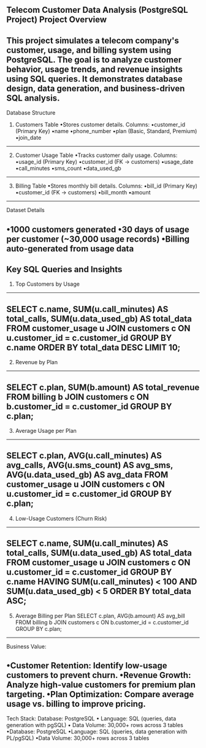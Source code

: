 Telecom Customer Data Analysis (PostgreSQL Project)
Project Overview
---
This project simulates a telecom company's customer, usage, and billing system using PostgreSQL.
The goal is to analyze customer behavior, usage trends, and revenue insights using SQL queries.
It demonstrates database design, data generation, and business-driven SQL analysis.
---
Database Structure
1. Customers Table
  •Stores customer details.
Columns:
   •customer_id (Primary Key)
   •name
   •phone_number
   •plan (Basic, Standard, Premium)
   •join_date
---
2. Customer Usage Table
 •Tracks customer daily usage.
Columns:
   •usage_id (Primary Key)
   •customer_id (FK → customers)
   •usage_date
   •call_minutes
   •sms_count
   •data_used_gb
---
3. Billing Table
   •Stores monthly bill details.
Columns:
   •bill_id (Primary Key)
   •customer_id (FK → customers)
   •bill_month
   •amount
---
Dataset Details

 •1000 customers generated
 •30 days of usage per customer (~30,000 usage records)
 •Billing auto-generated from usage data
---
Key SQL Queries and Insights
---
1. Top Customers by Usage
---
SELECT c.name, SUM(u.call_minutes) AS total_calls, SUM(u.data_used_gb) AS total_data
FROM customer_usage u
JOIN customers c ON u.customer_id = c.customer_id
GROUP BY c.name
ORDER BY total_data DESC
LIMIT 10;
---
2. Revenue by Plan
---
SELECT c.plan, SUM(b.amount) AS total_revenue
FROM billing b
JOIN customers c ON b.customer_id = c.customer_id
GROUP BY c.plan;
---
3. Average Usage per Plan
---
SELECT c.plan,
       AVG(u.call_minutes) AS avg_calls,
       AVG(u.sms_count) AS avg_sms,
       AVG(u.data_used_gb) AS avg_data
FROM customer_usage u
JOIN customers c ON u.customer_id = c.customer_id
GROUP BY c.plan;
---
4. Low-Usage Customers (Churn Risk)
---
SELECT c.name, SUM(u.call_minutes) AS total_calls, SUM(u.data_used_gb) AS total_data
FROM customer_usage u
JOIN customers c ON u.customer_id = c.customer_id
GROUP BY c.name
HAVING SUM(u.call_minutes) < 100 AND SUM(u.data_used_gb) < 5
ORDER BY total_data ASC;
---
5. Average Billing per Plan
SELECT c.plan, AVG(b.amount) AS avg_bill
FROM billing b
JOIN customers c ON b.customer_id = c.customer_id
GROUP BY c.plan;
---

Business Value:

 •Customer Retention: Identify low-usage customers to prevent churn.
 •Revenue Growth: Analyze high-value customers for premium plan targeting.
 •Plan Optimization: Compare average usage vs. billing to improve pricing.
---
Tech Stack:
Database: PostgreSQL
• Language: SQL (queries, data generation with pgSQL)
• Data Volume: 30,000+ rows across 3 tables
 •Database: PostgreSQL
 •Language: SQL (queries, data generation with PL/pgSQL)
 •Data Volume: 30,000+ rows across 3 tables
